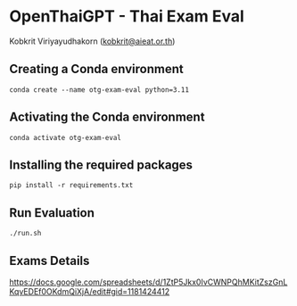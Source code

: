 # OpenThaiGPT - Thai Exam Eval
Kobkrit Viriyayudhakorn (kobkrit@aieat.or.th)

## Creating a Conda environment
```
conda create --name otg-exam-eval python=3.11
```

## Activating the Conda environment
```
conda activate otg-exam-eval
```

## Installing the required packages
```
pip install -r requirements.txt
```

## Run Evaluation
```
./run.sh
```

## Exams Details
https://docs.google.com/spreadsheets/d/1ZtP5Jkx0IvCWNPQhMKitZszGnLKqvEDEf0OKdmQiXjA/edit#gid=1181424412
